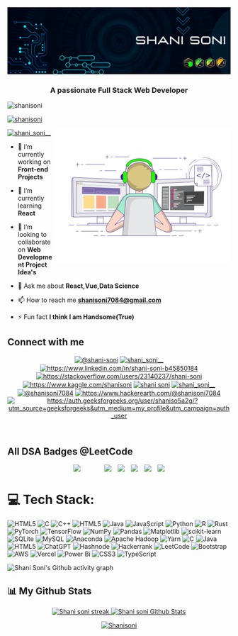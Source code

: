 

<div align="center"> <img src="https://github.com/Shanisoni/Shanisoni/blob/main/Blue%20Geometric%20Technology%20LinkedIn%20Banner(1)33.png"> </div>
<h3 align="center">A passionate Full Stack Web Developer </h3>
<p align="left"> <img src="https://komarev.com/ghpvc/?username=shanisoni&label=Profile%20views&color=0e75b6&style=flat" alt="shanisoni" /> </p>

<p align="left"> <a href="https://github.com/ryo-ma/github-profile-trophy"><img src="https://github-profile-trophy.vercel.app/?username=shanisoni" alt="shanisoni" /></a> </p>
<img align="right" alt="Coding" width="400" src="https://raw.githubusercontent.com/devSouvik/devSouvik/master/gif3.gif">

<p align="left"> <a href="https://twitter.com/shani_soni__" target="blank"><img src="https://img.shields.io/twitter/follow/shani_soni__?logo=twitter&style=for-the-badge" alt="shani_soni__" /></a> </p>

- 🔭 I’m currently working on **Front-end Projects**

- 🌱 I’m currently learning **React**

- 👯 I’m looking to collaborate on **Web Development Project Idea's**

- 💬 Ask me about **React,Vue,Data Science**

- 📫 How to reach me **shanisoni7084@gmail.com**

- ⚡ Fun fact **I think I am Handsome(True)**

## Connect with me
<p align="center">
<a href="https://codepen.io/@shani-soni" target="blank"><img align="center" src="https://raw.githubusercontent.com/rahuldkjain/github-profile-readme-generator/master/src/images/icons/Social/codepen.svg" alt="@shani-soni" height="30" width="40" /></a>
<a href="https://twitter.com/shani_soni__" target="blank"><img align="center" src="https://raw.githubusercontent.com/rahuldkjain/github-profile-readme-generator/master/src/images/icons/Social/twitter.svg" alt="shani_soni__" height="30" width="40" /></a>
<a href="https://linkedin.com/in/https://www.linkedin.com/in/shani-soni-b45850184" target="blank"><img align="center" src="https://raw.githubusercontent.com/rahuldkjain/github-profile-readme-generator/master/src/images/icons/Social/linked-in-alt.svg" alt="https://www.linkedin.com/in/shani-soni-b45850184" height="30" width="40" /></a>
<a href="https://stackoverflow.com/users/https://stackoverflow.com/users/23140237/shani-soni" target="blank"><img align="center" src="https://raw.githubusercontent.com/rahuldkjain/github-profile-readme-generator/master/src/images/icons/Social/stack-overflow.svg" alt="https://stackoverflow.com/users/23140237/shani-soni" height="30" width="40" /></a>
<a href="https://kaggle.com/https://www.kaggle.com/shanisoni" target="blank"><img align="center" src="https://raw.githubusercontent.com/rahuldkjain/github-profile-readme-generator/master/src/images/icons/Social/kaggle.svg" alt="https://www.kaggle.com/shanisoni" height="30" width="40" /></a>
<a href="https://fb.com/shani soni" target="blank"><img align="center" src="https://raw.githubusercontent.com/rahuldkjain/github-profile-readme-generator/master/src/images/icons/Social/facebook.svg" alt="shani soni" height="30" width="40" /></a>
<a href="https://instagram.com/shani_soni__" target="blank"><img align="center" src="https://raw.githubusercontent.com/rahuldkjain/github-profile-readme-generator/master/src/images/icons/Social/instagram.svg" alt="shani_soni__" height="30" width="40" /></a>
<a href="https://www.hackerrank.com/@shanisoni7084" target="blank"><img align="center" src="https://raw.githubusercontent.com/rahuldkjain/github-profile-readme-generator/master/src/images/icons/Social/hackerrank.svg" alt="@shanisoni7084" height="30" width="40" /></a>
<a href="https://www.hackerearth.com/https://www.hackerearth.com/@shanisoni7084" target="blank"><img align="center" src="https://raw.githubusercontent.com/rahuldkjain/github-profile-readme-generator/master/src/images/icons/Social/hackerearth.svg" alt="https://www.hackerearth.com/@shanisoni7084" height="30" width="40" /></a>
<a href="https://auth.geeksforgeeks.org/user/https://auth.geeksforgeeks.org/user/shaniso5a2g/?utm_source=geeksforgeeks&utm_medium=my_profile&utm_campaign=auth_user" target="blank"><img align="center" src="https://raw.githubusercontent.com/rahuldkjain/github-profile-readme-generator/master/src/images/icons/Social/geeks-for-geeks.svg" alt="https://auth.geeksforgeeks.org/user/shaniso5a2g/?utm_source=geeksforgeeks&utm_medium=my_profile&utm_campaign=auth_user" height="30" width="40" /></a>
</p>
<br/>

## All DSA Badges @LeetCode
<p align="center">
    <img src="https://assets.leetcode.com/static_assets/marketing/2024-100-new.gif" width="60px" style="margin-right: 50px;">
    <img src="https://assets.leetcode.com/static_assets/marketing/2024-50.gif" width="60px" style="margin-right: 10px;">
    <img src="https://assets.leetcode.com/static_assets/public/images/badges/2024/gif/2024-04.gif" width="60px" style="margin-right: 10px;">
    <img src="https://assets.leetcode.com/static_assets/public/images/badges/2024/gif/2024-03.gif" width="60px" style="margin-right: 10px;">
    <img src="https://assets.leetcode.com/static_assets/public/images/badges/2024/gif/2024-02.gif" width="60px" style="margin-right: 10px;">
    <img src="https://assets.leetcode.com/static_assets/public/images/badges/2024/gif/2024-01.gif" width="60px">
</p>









# 💻 Tech Stack:
![HTML5](https://img.shields.io/badge/html5-%23E34F26.svg?style=for-the-badge&logo=html5&logoColor=white) ![C](https://img.shields.io/badge/c-%2300599C.svg?style=for-the-badge&logo=c&logoColor=white) ![C++](https://img.shields.io/badge/c++-%2300599C.svg?style=for-the-badge&logo=c%2B%2B&logoColor=white) ![HTML5](https://img.shields.io/badge/html5-%23E34F26.svg?style=for-the-badge&logo=html5&logoColor=white) ![Java](https://img.shields.io/badge/java-%23ED8B00.svg?style=for-the-badge&logo=openjdk&logoColor=white) ![JavaScript](https://img.shields.io/badge/javascript-%23323330.svg?style=for-the-badge&logo=javascript&logoColor=%23F7DF1E) ![Python](https://img.shields.io/badge/python-3670A0?style=for-the-badge&logo=python&logoColor=ffdd54) ![R](https://img.shields.io/badge/r-%23276DC3.svg?style=for-the-badge&logo=r&logoColor=white) ![Rust](https://img.shields.io/badge/rust-%23000000.svg?style=for-the-badge&logo=rust&logoColor=white) ![PyTorch](https://img.shields.io/badge/PyTorch-%23EE4C2C.svg?style=for-the-badge&logo=PyTorch&logoColor=white) ![TensorFlow](https://img.shields.io/badge/TensorFlow-%23FF6F00.svg?style=for-the-badge&logo=TensorFlow&logoColor=white) ![NumPy](https://img.shields.io/badge/numpy-%23013243.svg?style=for-the-badge&logo=numpy&logoColor=white) ![Pandas](https://img.shields.io/badge/pandas-%23150458.svg?style=for-the-badge&logo=pandas&logoColor=white) ![Matplotlib](https://img.shields.io/badge/Matplotlib-%23ffffff.svg?style=for-the-badge&logo=Matplotlib&logoColor=black) ![scikit-learn](https://img.shields.io/badge/scikit--learn-%23F7931E.svg?style=for-the-badge&logo=scikit-learn&logoColor=white) ![SQLite](https://img.shields.io/badge/sqlite-%2307405e.svg?style=for-the-badge&logo=sqlite&logoColor=white) ![MySQL](https://img.shields.io/badge/mysql-%2300000f.svg?style=for-the-badge&logo=mysql&logoColor=white) ![Anaconda](https://img.shields.io/badge/Anaconda-%2344A833.svg?style=for-the-badge&logo=anaconda&logoColor=white) ![Apache Hadoop](https://img.shields.io/badge/Apache%20Hadoop-66CCFF?style=for-the-badge&logo=apachehadoop&logoColor=black) ![Yarn](https://img.shields.io/badge/yarn-%232C8EBB.svg?style=for-the-badge&logo=yarn&logoColor=white) ![C](https://img.shields.io/badge/c-%2300599C.svg?style=for-the-badge&logo=c&logoColor=white) ![Java](https://img.shields.io/badge/java-%23ED8B00.svg?style=for-the-badge&logo=openjdk&logoColor=white) ![HTML5](https://img.shields.io/badge/html5-%23E34F26.svg?style=for-the-badge&logo=html5&logoColor=white) ![ChatGPT](https://img.shields.io/badge/chatGPT-74aa9c?style=for-the-badge&logo=openai&logoColor=white) ![Hashnode](https://img.shields.io/badge/Hashnode-2962FF?style=for-the-badge&logo=hashnode&logoColor=white) ![Hackerrank](https://img.shields.io/badge/-Hackerrank-2EC866?style=for-the-badge&logo=HackerRank&logoColor=white) ![LeetCode](https://img.shields.io/badge/LeetCode-000000?style=for-the-badge&logo=LeetCode&logoColor=#d16c06) ![Bootstrap](https://img.shields.io/badge/bootstrap-%238511FA.svg?style=for-the-badge&logo=bootstrap&logoColor=white) ![AWS](https://img.shields.io/badge/AWS-%23FF9900.svg?style=for-the-badge&logo=amazon-aws&logoColor=white) ![Vercel](https://img.shields.io/badge/vercel-%23000000.svg?style=for-the-badge&logo=vercel&logoColor=white) ![Power Bi](https://img.shields.io/badge/power_bi-F2C811?style=for-the-badge&logo=powerbi&logoColor=black)
![CSS3](https://img.shields.io/badge/css3-%231572B6.svg?style=for-the-badge&logo=css3&logoColor=white) ![TypeScript](https://img.shields.io/badge/typescript-%23007ACC.svg?style=for-the-badge&logo=typescript&logoColor=white)

![Shani Soni's Github activity graph](https://github-readme-activity-graph.vercel.app/graph?username=Shanisoni&theme=github-compact&area=true&bg_color=ffff&color=000)


      

## 📊 My Github Stats
<p align="center">
 <a href="https://https://github.com/Shanisoni/github-readme-streak-stats">
        <img title="🔥 Get streak stats for your profile at git.io/streak-stats" alt="Shani soni streak" src="https://github-readme-streak-stats.herokuapp.com/?user=Shanisoni&theme=black-ice&hide_border=true&stroke=0000&background=060A0CD0"/>
    </a>  <a href="https://github.com/Shanisoni/github-readme-stats"><img alt="Shani soni Github Stats" src="https://github-readme-stats.vercel.app/api?username=Shanisoni&show_icons=true&count_private=true&theme=react&hide_border=true&bg_color=0D1117" /></a> 
 
</p>
  
 

<p align="center">
   
</p>
<p align="center">
 <a href="https://github.com/Shanisoni/github-readme-stats"><img alt="Shanisoni" src="https://github-readme-stats.vercel.app/api/top-langs/?username=Shanisoni&langs_count=8&count_private=true&layout=compact&theme=react&hide_border=true&bg_color=0D1117" /></a>
 </p>








